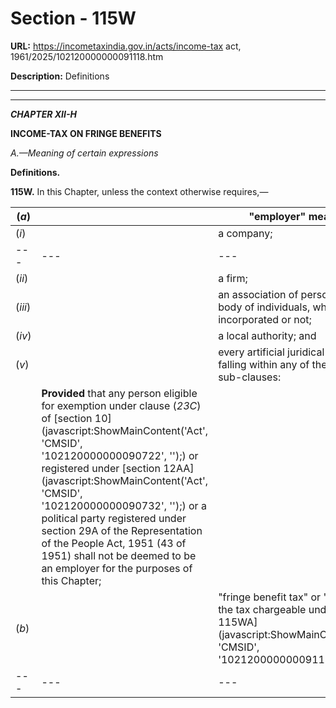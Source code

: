 # Section - 115W

**URL:** https://incometaxindia.gov.in/acts/income-tax act, 1961/2025/102120000000091118.htm

**Description:** Definitions

---

****

_**CHAPTER XII-H**_

**INCOME-TAX ON FRINGE BENEFITS**

 _A.—Meaning of certain expressions_

**Definitions.**

**115W.** In this Chapter, unless the context otherwise requires,—

(_a_)|  |  "employer" means,—  
---|---|---  
(_i_)|  |  a company;  
---|---|---  
(_ii_)|  |  a firm;  
(_iii_)|  |  an association of persons or a body of individuals, whether incorporated or not;  
(_iv_)|  |  a local authority; and  
(_v_)|  |  every artificial juridical person, not falling within any of the preceding sub-clauses:  
|  | **Provided** that any person eligible for exemption under clause (_23C_) of [section 10](javascript:ShowMainContent\('Act', 'CMSID', '102120000000090722', ''\);) or registered under [section 12AA](javascript:ShowMainContent\('Act', 'CMSID', '102120000000090732', ''\);) or a political party registered under section 29A of the Representation of the People Act, 1951 (43 of 1951) shall not be deemed to be an employer for the purposes of this Chapter;  
(_b_)|  |  "fringe benefit tax" or "tax" means the tax chargeable under [section 115WA](javascript:ShowMainContent\('Act', 'CMSID', '102120000000091119', ''\);).  
---|---|---